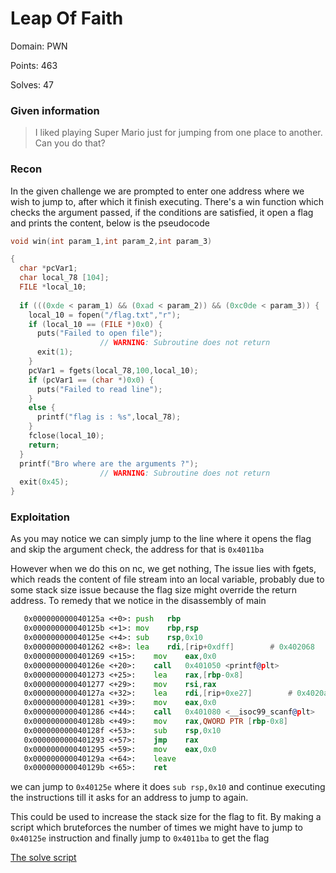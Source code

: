 # Leap Of Faith

Domain: PWN

Points: 463

Solves: 47

### Given information

> I liked playing Super Mario just for jumping from one place to another. Can you do that?

### Recon

In the given challenge we are prompted to enter one address where we wish to jump to, after which it finish executing.
There's a win function which checks the argument passed, if the conditions are satisfied, it open a flag and prints the content, below is the pseudocode

```c
void win(int param_1,int param_2,int param_3)

{
  char *pcVar1;
  char local_78 [104];
  FILE *local_10;
  
  if (((0xde < param_1) && (0xad < param_2)) && (0xc0de < param_3)) {
    local_10 = fopen("/flag.txt","r");
    if (local_10 == (FILE *)0x0) {
      puts("Failed to open file");
                    // WARNING: Subroutine does not return
      exit(1);
    }
    pcVar1 = fgets(local_78,100,local_10);
    if (pcVar1 == (char *)0x0) {
      puts("Failed to read line");
    }
    else {
      printf("flag is : %s",local_78);
    }
    fclose(local_10);
    return;
  }
  printf("Bro where are the arguments ?");
                    // WARNING: Subroutine does not return
  exit(0x45);
}
```

### Exploitation

As you may notice we can simply jump to the line where it opens the flag and skip the argument check, the address for that is `0x4011ba`

However when we do this on nc, we get nothing, The issue lies with fgets, which reads the content of file stream into an local variable, probably due to some stack size issue because the flag size might override the return address.
To remedy that we notice in the disassembly of main

```asm
   0x000000000040125a <+0>:	push   rbp
   0x000000000040125b <+1>:	mov    rbp,rsp
   0x000000000040125e <+4>:	sub    rsp,0x10
   0x0000000000401262 <+8>:	lea    rdi,[rip+0xdff]        # 0x402068
   0x0000000000401269 <+15>:	mov    eax,0x0
   0x000000000040126e <+20>:	call   0x401050 <printf@plt>
   0x0000000000401273 <+25>:	lea    rax,[rbp-0x8]
   0x0000000000401277 <+29>:	mov    rsi,rax
   0x000000000040127a <+32>:	lea    rdi,[rip+0xe27]        # 0x4020a8
   0x0000000000401281 <+39>:	mov    eax,0x0
   0x0000000000401286 <+44>:	call   0x401080 <__isoc99_scanf@plt>
   0x000000000040128b <+49>:	mov    rax,QWORD PTR [rbp-0x8]
   0x000000000040128f <+53>:	sub    rsp,0x10
   0x0000000000401293 <+57>:	jmp    rax
   0x0000000000401295 <+59>:	mov    eax,0x0
   0x000000000040129a <+64>:	leave
   0x000000000040129b <+65>:	ret
```

we can jump to `0x40125e` where it does `sub rsp,0x10` and continue executing the instructions till it asks for an address to jump to again.

This could be used to increase the stack size for the flag to fit.
By making a script which bruteforces the number of times we might have to jump to `0x40125e` instruction and finally jump to `0x4011ba` to get the flag

[The solve script](solve.py)

 

